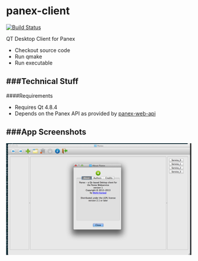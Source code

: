panex-client
============
[![Build Status](https://travis-ci.org/creativepsyco/panex-client.png?branch=master)](https://travis-ci.org/creativepsyco/panex-client)

QT Desktop Client for Panex
  * Checkout source code
  * Run qmake
  * Run executable

###Technical Stuff
-----------------
####Requirements
  * Requires Qt 4.8.4
  * Depends on the Panex API as provided by [panex-web-api][2]


###App Screenshots
------------------
![Screenshot](doc/images/screenShot1.png "Screenshot")

[2]: http://github.com/creativepsyco/panex-web-api
